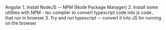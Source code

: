 Angular
    1. Install NodeJS -- NPM (Node Package Manager)
    2. Install some utilities with NPM
        - tsc compiler to convert typescript code into js code.. that run in browser
    3. Try and run typescript -- convert it into JS for running on the browser